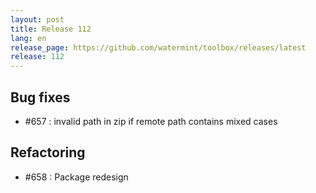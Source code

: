 ```yaml
---
layout: post
title: Release 112
lang: en
release_page: https://github.com/watermint/toolbox/releases/latest
release: 112
---
```


## Bug fixes

* #657 : invalid path in zip if remote path contains mixed cases

## Refactoring

* #658 : Package redesign

